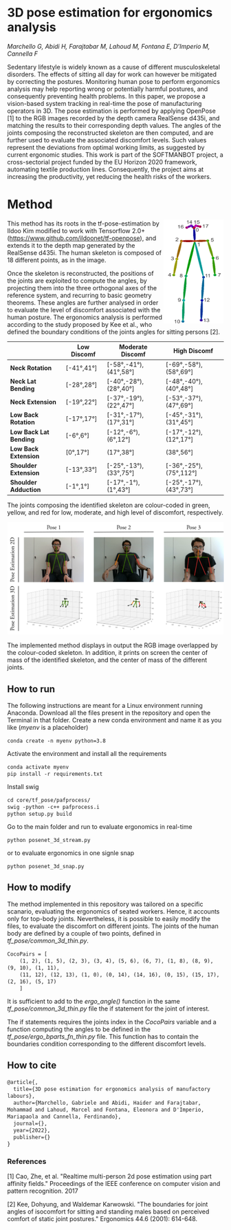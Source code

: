 # 3D pose estimation for ergonomics analysis

_Marchello G, Abidi H, Farajtabar M, Lahoud M, Fontana E, D’Imperio M, Cannella F_

Sedentary lifestyle is widely known as a cause of different musculoskeletal disorders. The effects of sitting all day for work can however be mitigated by correcting the postures. Monitoring human pose to perform ergonomics analysis may help reporting wrong or potentially harmful postures, and consequently preventing health problems. In this paper, we propose a vision-based system tracking in real-time the pose of manufacturing operators in 3D. The pose estimation is performed by applying OpenPose [1] to the RGB images recorded by the depth camera RealSense d435i, and matching the results to their corresponding depth values. The angles of the joints composing the reconstructed skeleton are then computed, and are further used to evaluate the associated discomfort levels. Such values represent the deviations from optimal working limits, as suggested by current ergonomic studies. This work is part of the SOFTMANBOT project, a cross-sectorial project funded by the EU Horizon 2020 framework, automating textile production lines. Consequently, the project aims at increasing the productivity, yet reducing the health risks of the workers.

# Method

<img align="right" src="https://github.com/GabrieleMarchello/3D-pose-estimation-for-ergonomics-analysis/blob/main/openpose_skeleton.png" width="140">

This method has its roots in the tf-pose-estimation by Ildoo Kim modified to work with Tensorflow 2.0+ (https://www.github.com/ildoonet/tf-openpose), and extends it to the depth map generated by the RealSense d435i. The human skeleton is composed of 18 different points, as in the image. 

Once the skeleton is reconstructed, the positions of the joints are exploited to compute the angles, by projecting them into the three orthogonal axes of the reference system, and recurring to basic geometry theorems. These angles are further analysed in order to evaluate the level of discomfort associated with the human posture. The ergonomics analysis is performed according to the study proposed by Kee et al., who defined the boundary conditions of the joints angles for sitting persons [2].

|                      	| Low Discomf 	| Moderate Discomf         	| High Discomf            	|
|----------------------	|-------------	|--------------------------	|-------------------------	|
| **Neck Rotation**    	| [-41°,41°]  	| [-58°,-41°), (41°,58°]   	| [-69°,-58°), (58°,69°]  	|
| **Neck Lat Bending** 	| [-28°,28°]  	| [-40°,-28°), (28°,40°]   	| [-48°,-40°), (40°,48°]  	|
| **Neck Extension**   	| [-19°,22°]  	| [-37°,-19°), (22°,47°] 	| [-53°,-37°), (47°,69°] 	|
| **Low Back Rotation**    	| [-17°,17°]  	| [-31°,-17°), (17°,31°]   	| [-45°,-31°), (31°,45°]  	|
| **Low Back Lat Bending** 	| [-6°,6°]  	| [-12°,-6°), (6°,12°]   	| [-17°,-12°), (12°,17°]  	|
| **Low Back Extension**   	| [0°,17°]  	| (17°,38°] 	| (38°,56°] 	|
| **Shoulder Extension** 	| [-13°,33°]  	| [-25°,-13°), (33°,75°]   	| [-36°,-25°), (75°,112°]  	|
| **Shoulder Adduction**   	| [-1°,1°]  	| [-17°,-1°), (1°,43°] 	| [-25°,-17°), (43°,73°] 	|

The joints composing the identified skeleton are colour-coded in green, yellow, and red for low, moderate, and high level of discomfort, respectively. 

![](ergo_analysis.png)

The implemented method displays in output the RGB image overlapped by the colour-coded skeleton. In addition, it prints on screen the center of mass of the identified skeleton, and the center of mass of the different joints.


## How to run

The following instructions are meant for a Linux environment running Anaconda.
Download all the files present in the repository and open the Terminal in that folder.
Create a new conda environment and name it as you like (*myenv* is a placeholder)

```
conda create -n myenv python=3.8
```

Activate the environment and install all the requirements

```
conda activate myenv 
pip install -r requirements.txt
```

Install swig

```
cd core/tf_pose/pafprocess/
swig -python -c++ pafprocess.i 
python setup.py build
```

Go to the main folder and run to evaluate ergonomics in real-time

```
python posenet_3d_stream.py    
```

or to evaluate ergonomics in one signle snap

```
python posenet_3d_snap.py       
```

## How to modify

The method implemented in this repository was tailored on a specific scanario, evaluating the ergonomics of seated workers. Hence, it accounts only for top-body joints. Nevertheless, it is possible to easily modify the files, to evaluate the discomfort on different joints. The joints of the human body are defined by a couple of two points, defined in *tf_pose/common_3d_thin.py*.

```
CocoPairs = [
    (1, 2), (1, 5), (2, 3), (3, 4), (5, 6), (6, 7), (1, 8), (8, 9), (9, 10), (1, 11),
    (11, 12), (12, 13), (1, 0), (0, 14), (14, 16), (0, 15), (15, 17), (2, 16), (5, 17)
    ]
```
It is sufficient to add to the *ergo_angle()* function in the same *tf_pose/common_3d_thin.py* file the if statement for the joint of interest.

The if statements requires the joints index in the *CocoPairs* variable and a function computing the angles to be defined in the *tf_pose/ergo_bparts_fn_thin.py* file.
This function has to contain the boundaries condition corresponding to the different discomfort levels.


## How to cite

```
@article{,
  title={3D pose estimation for ergonomics analysis of manufactory labours},
  author={Marchello, Gabriele and Abidi, Haider and Farajtabar, Mohammad and Lahoud, Marcel and Fontana, Eleonora and D'Imperio, Mariapaola and Cannella, Ferdinando},
  journal={},
  year={2022},
  publisher={}
}
```

### References 

[1] Cao, Zhe, et al. "Realtime multi-person 2d pose estimation using part affinity fields." Proceedings of the IEEE conference on computer vision and pattern recognition. 2017

[2] Kee, Dohyung, and Waldemar Karwowski. "The boundaries for joint angles of isocomfort for sitting and standing males based on perceived comfort of static joint postures." Ergonomics 44.6 (2001): 614-648.
